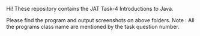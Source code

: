 Hi! These repository contains the JAT Task-4 Introductions to Java.

Please find the program and output screenshots on above folders.
Note : All the programs class name are mentioned by the task question number.
